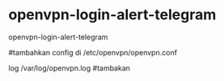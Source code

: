 # openvpn-login-alert-telegram
openvpn-login-alert-telegram


#tambahkan config di /etc/openvpn/openvpn.conf

log /var/log/openvpn.log #tambakan


